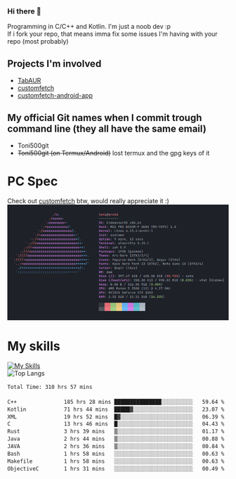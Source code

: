 ### Hi there 👋

Programming in C/C++ and Kotlin. I'm just a noob dev :p\
If i fork your repo, that means imma fix some issues I'm having with your repo (most probably)

## Projects I'm involved
 - [TabAUR](https://github.com/BurntRanch/TabAUR)
 - [customfetch](https://github.com/Toni500github/customfetch)
 - [customfetch-android-app](https://github.com/Toni500github/customfetch-android-app)

## My official Git names when I commit trough command line (they all have the same email)
* Toni500git
* ~~Toni500git (on Termux/Android)~~ lost termux and the gpg keys of it

# PC Spec
Check out [customfetch](https://github.com/Toni500github/customfetch) btw, would really appreciate it :)
![screenshot.png](https://github.com/Toni500github/customfetch/raw/main/screenshot.png)

# My skills
[![My Skills](https://skillicons.dev/icons?i=cpp,bash,kotlin,androidstudio,arch,linux&theme=light)](https://skillicons.dev)\
![Top Langs](https://github-readme-stats.vercel.app/api/top-langs/?username=Toni500github&layout=compact)

<!--START_SECTION:waka-->

```txt
Total Time: 310 hrs 57 mins

C++               185 hrs 28 mins ███████████████░░░░░░░░░░   59.64 %
Kotlin            71 hrs 44 mins  █████▓░░░░░░░░░░░░░░░░░░░   23.07 %
XML               19 hrs 52 mins  █▓░░░░░░░░░░░░░░░░░░░░░░░   06.39 %
C                 13 hrs 46 mins  █░░░░░░░░░░░░░░░░░░░░░░░░   04.43 %
Rust              3 hrs 39 mins   ▒░░░░░░░░░░░░░░░░░░░░░░░░   01.17 %
Java              2 hrs 44 mins   ▒░░░░░░░░░░░░░░░░░░░░░░░░   00.88 %
JAVA              2 hrs 36 mins   ▒░░░░░░░░░░░░░░░░░░░░░░░░   00.84 %
Bash              1 hrs 58 mins   ░░░░░░░░░░░░░░░░░░░░░░░░░   00.63 %
Makefile          1 hrs 58 mins   ░░░░░░░░░░░░░░░░░░░░░░░░░   00.63 %
ObjectiveC        1 hrs 31 mins   ░░░░░░░░░░░░░░░░░░░░░░░░░   00.49 %
```

<!--END_SECTION:waka-->
